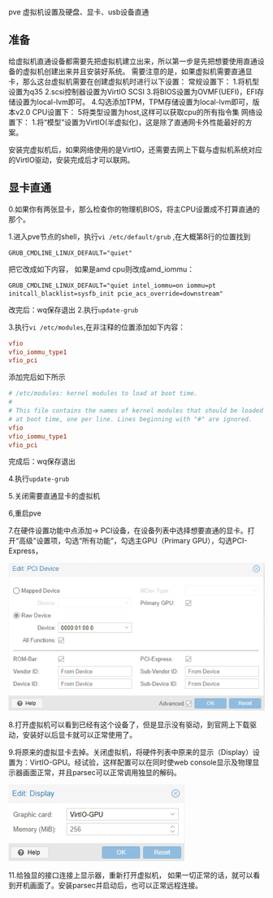 pve 虚拟机设置及硬盘、显卡、usb设备直通

## 准备

给虚拟机直通设备都需要先把虚拟机建立出来，所以第一步是先把想要使用直通设备的虚拟机创建出来并且安装好系统。
需要注意的是，如果虚拟机需要直通显卡，那么这台虚拟机需要在创建虚拟机时进行以下设置：
常规设置下：
1.将机型设置为q35
2.scsi控制器设置为VirtIO SCSI
3.将BIOS设置为OVMF(UEFI)，EFI存储设置为local-lvm即可。
4.勾选添加TPM，TPM存储设置为local-lvm即可，版本v2.0
CPU设置下：
5将类型设置为host,这样可以获取cpu的所有指令集
网络设置下：
1.将“模型”设置为VirtIO(半虚拟化)，这是除了直通网卡外性能最好的方案。

安装完虚拟机后，如果网络使用的是VirtIO，还需要去网上下载与虚拟机系统对应的VirtIO驱动，安装完成后才可以联网。

## 显卡直通

0.如果你有两张显卡，那么检查你的物理机BIOS，将主CPU设置成不打算直通的那个。

1.进入pve节点的shell，执行`vi /etc/default/grub` ,在大概第8行的位置找到

```
GRUB_CMDLINE_LINUX_DEFAULT="quiet"
```

把它改成如下内容， 如果是amd cpu则改成amd_iommu：

```
GRUB_CMDLINE_LINUX_DEFAULT="quiet intel_iommu=on iommu=pt initcall_blacklist=sysfb_init pcie_acs_override=downstream"

```

改完后：wq保存退出
2.执行`update-grub`

3.执行`vi /etc/modules`,在非注释的位置添加如下内容：

```ini
vfio
vfio_iommu_type1
vfio_pci
```

添加完后如下所示

```ini
# /etc/modules: kernel modules to load at boot time.
#
# This file contains the names of kernel modules that should be loaded
# at boot time, one per line. Lines beginning with "#" are ignored.
vfio
vfio_iommu_type1
vfio_pci
```

完成后：wq保存退出

4.执行`update-grub`

5.关闭需要直通显卡的虚拟机

6,重启pve

7.在硬件设置功能中点添加-> PCI设备，在设备列表中选择想要直通的显卡。打开“高级"设置项，勾选“所有功能”，勾选主GPU（Primary GPU），勾选PCI-Express，

![452a79b828df411fb716e70164355868.png](../_resources/452a79b828df411fb716e70164355868.png)

8.打开虚拟机可以看到已经有这个设备了，但是显示没有驱动，到官网上下载驱动，安装好以后显卡就可以正常使用了。

9.将原来的虚拟显卡去掉。关闭虚拟机，将硬件列表中原来的显示（Display）设置为：VirtIO-GPU。经试验，这样配置可以在同时使web console显示及物理显示器画面正常，并且parsec可以正常调用独显的解码。

![dfc3c7b2041a4e40bb29965623c648ff.png](../_resources/dfc3c7b2041a4e40bb29965623c648ff.png)

11.给独显的接口连接上显示器，重新打开虚拟机， 如果一切正常的话，就可以看到开机画面了。安装parsec并启动后，也可以正常远程连接。
